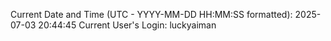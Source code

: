 Current Date and Time (UTC - YYYY-MM-DD HH:MM:SS formatted): 2025-07-03 20:44:45
Current User's Login: luckyaiman
